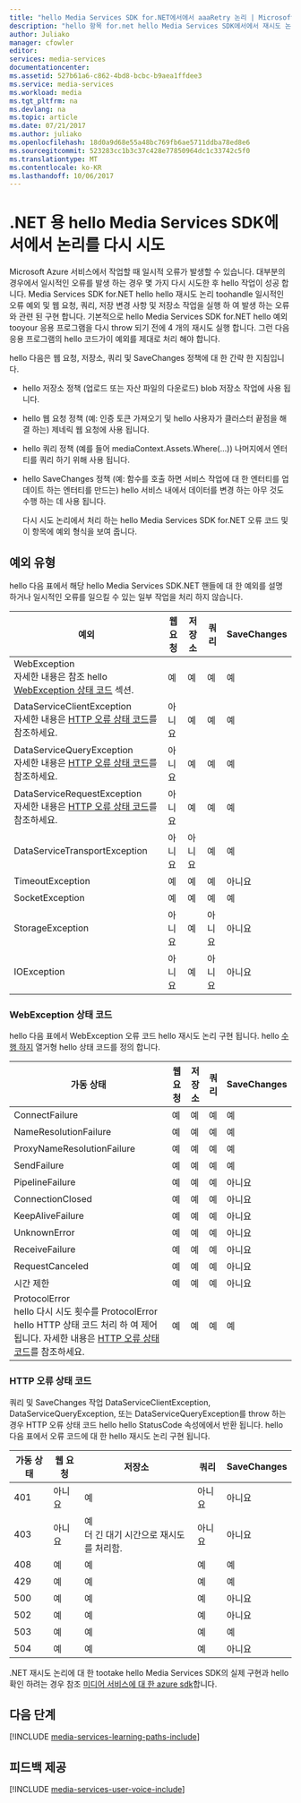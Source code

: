 ```yaml
---
title: "hello Media Services SDK for.NET에서에서 aaaRetry 논리 | Microsoft Docs"
description: "hello 항목 for.net hello Media Services SDK에서에서 재시도 논리에 대 한 개요를 제공합니다."
author: Juliako
manager: cfowler
editor: 
services: media-services
documentationcenter: 
ms.assetid: 527b61a6-c862-4bd8-bcbc-b9aea1ffdee3
ms.service: media-services
ms.workload: media
ms.tgt_pltfrm: na
ms.devlang: na
ms.topic: article
ms.date: 07/21/2017
ms.author: juliako
ms.openlocfilehash: 18d0a9d68e55a48bc769fb6ae5711ddba78ed8e6
ms.sourcegitcommit: 523283cc1b3c37c428e77850964dc1c33742c5f0
ms.translationtype: MT
ms.contentlocale: ko-KR
ms.lasthandoff: 10/06/2017
---
```

# <a name="retry-logic-in-hello-media-services-sdk-for-net"></a>.NET 용 hello Media Services SDK에서에서 논리를 다시 시도
Microsoft Azure 서비스에서 작업할 때 일시적 오류가 발생할 수 있습니다. 대부분의 경우에서 일시적인 오류를 발생 하는 경우 몇 가지 다시 시도한 후 hello 작업이 성공 합니다. Media Services SDK for.NET hello hello 재시도 논리 toohandle 일시적인 오류 예외 및 웹 요청, 쿼리, 저장 변경 사항 및 저장소 작업을 실행 하 여 발생 하는 오류와 관련 된 구현 합니다.  기본적으로 hello Media Services SDK for.NET hello 예외 tooyour 응용 프로그램을 다시 throw 되기 전에 4 개의 재시도 실행 합니다. 그런 다음 응용 프로그램의 hello 코드가이 예외를 제대로 처리 해야 합니다.  

 hello 다음은 웹 요청, 저장소, 쿼리 및 SaveChanges 정책에 대 한 간략 한 지침입니다.  

* hello 저장소 정책 (업로드 또는 자산 파일의 다운로드) blob 저장소 작업에 사용 됩니다.  
* hello 웹 요청 정책 (예: 인증 토큰 가져오기 및 hello 사용자가 클러스터 끝점을 해결 하는) 제네릭 웹 요청에 사용 됩니다.  
* hello 쿼리 정책 (예를 들어 mediaContext.Assets.Where(...)) 나머지에서 엔터티를 쿼리 하기 위해 사용 됩니다.  
* hello SaveChanges 정책 (예: 함수를 호출 하면 서비스 작업에 대 한 엔터티를 업데이트 하는 엔터티를 만드는) hello 서비스 내에서 데이터를 변경 하는 아무 것도 수행 하는 데 사용 됩니다.  
  
  다시 시도 논리에서 처리 하는 hello Media Services SDK for.NET 오류 코드 및이 항목에 예외 형식을 보여 줍니다.  

## <a name="exception-types"></a>예외 유형
hello 다음 표에서 해당 hello Media Services SDK.NET 핸들에 대 한 예외를 설명 하거나 일시적인 오류를 일으킬 수 있는 일부 작업을 처리 하지 않습니다.  

| 예외 | 웹 요청 | 저장소 | 쿼리 | SaveChanges |
| --- | --- | --- | --- | --- |
| WebException<br/>자세한 내용은 참조 hello [WebException 상태 코드](media-services-retry-logic-in-dotnet-sdk.md#WebExceptionStatus) 섹션. |예 |예 |예 |예 |
| DataServiceClientException<br/> 자세한 내용은 [HTTP 오류 상태 코드](media-services-retry-logic-in-dotnet-sdk.md#HTTPStatusCode)를 참조하세요. |아니요 |예 |예 |예 |
| DataServiceQueryException<br/> 자세한 내용은 [HTTP 오류 상태 코드](media-services-retry-logic-in-dotnet-sdk.md#HTTPStatusCode)를 참조하세요. |아니요 |예 |예 |예 |
| DataServiceRequestException<br/> 자세한 내용은 [HTTP 오류 상태 코드](media-services-retry-logic-in-dotnet-sdk.md#HTTPStatusCode)를 참조하세요. |아니요 |예 |예 |예 |
| DataServiceTransportException |아니요 |아니요 |예 |예 |
| TimeoutException |예 |예 |예 |아니요 |
| SocketException |예 |예 |예 |예 |
| StorageException |아니요 |예 |아니요 |아니요 |
| IOException |아니요 |예 |아니요 |아니요 |

### <a name="WebExceptionStatus"></a> WebException 상태 코드
hello 다음 표에서 WebException 오류 코드 hello 재시도 논리 구현 됩니다. hello [수행 하지](http://msdn.microsoft.com/library/system.net.webexceptionstatus.aspx) 열거형 hello 상태 코드를 정의 합니다.  

| 가동 상태 | 웹 요청 | 저장소 | 쿼리 | SaveChanges |
| --- | --- | --- | --- | --- |
| ConnectFailure |예 |예 |예 |예 |
| NameResolutionFailure |예 |예 |예 |예 |
| ProxyNameResolutionFailure |예 |예 |예 |예 |
| SendFailure |예 |예 |예 |예 |
| PipelineFailure |예 |예 |예 |아니요 |
| ConnectionClosed |예 |예 |예 |아니요 |
| KeepAliveFailure |예 |예 |예 |아니요 |
| UnknownError |예 |예 |예 |아니요 |
| ReceiveFailure |예 |예 |예 |아니요 |
| RequestCanceled |예 |예 |예 |아니요 |
| 시간 제한 |예 |예 |예 |아니요 |
| ProtocolError <br/>hello 다시 시도 횟수를 ProtocolError hello HTTP 상태 코드 처리 하 여 제어 됩니다. 자세한 내용은 [HTTP 오류 상태 코드](media-services-retry-logic-in-dotnet-sdk.md#HTTPStatusCode)를 참조하세요. |예 |예 |예 |예 |

### <a name="HTTPStatusCode"></a> HTTP 오류 상태 코드
쿼리 및 SaveChanges 작업 DataServiceClientException, DataServiceQueryException, 또는 DataServiceQueryException를 throw 하는 경우 HTTP 오류 상태 코드 hello hello StatusCode 속성에에서 반환 됩니다.  hello 다음 표에서 오류 코드에 대 한 hello 재시도 논리 구현 됩니다.  

| 가동 상태 | 웹 요청 | 저장소 | 쿼리 | SaveChanges |
| --- | --- | --- | --- | --- |
| 401 |아니요 |예 |아니요 |아니요 |
| 403 |아니요 |예<br/>더 긴 대기 시간으로 재시도를 처리함. |아니요 |아니요 |
| 408 |예 |예 |예 |예 |
| 429 |예 |예 |예 |예 |
| 500 |예 |예 |예 |아니요 |
| 502 |예 |예 |예 |아니요 |
| 503 |예 |예 |예 |예 |
| 504 |예 |예 |예 |아니요 |

.NET 재시도 논리에 대 한 tootake hello Media Services SDK의 실제 구현과 hello 확인 하려는 경우 참조 [미디어 서비스에 대 한 azure sdk](https://github.com/Azure/azure-sdk-for-media-services/tree/dev/src/net/Client/TransientFaultHandling)합니다.

## <a name="next-steps"></a>다음 단계
[!INCLUDE [media-services-learning-paths-include](../../includes/media-services-learning-paths-include.md)]

## <a name="provide-feedback"></a>피드백 제공
[!INCLUDE [media-services-user-voice-include](../../includes/media-services-user-voice-include.md)]

